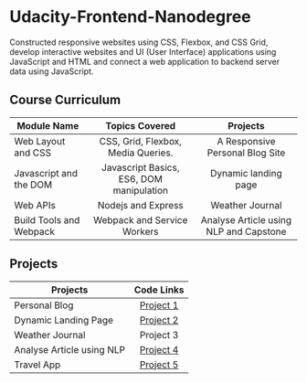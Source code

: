 # Udacity-Frontend-Nanodegree
 Constructed responsive websites using CSS, Flexbox, and CSS Grid, develop interactive websites and UI (User Interface) applications using JavaScript and HTML and connect a web application to backend server data using JavaScript.

## Course Curriculum

|     Module Name        | Topics Covered  |	Projects  |
| ------------- |:-------------:| :-----:|
| Web Layout and CSS | CSS, Grid, Flexbox, Media Queries. | A Responsive Personal Blog Site |
| Javascript and the DOM | Javascript Basics, ES6, DOM manipulation | Dynamic landing page |
| Web APIs | Nodejs and Express | Weather Journal |
| Build Tools and Webpack | Webpack and Service Workers | Analyse Article using NLP and Capstone |

## Projects

|     Projects | Code Links  |
| ------------- |:-------------:|
| Personal Blog | [Project 1](https://github.com/iamrahull/Personal-Blog) |
| Dynamic Landing Page | [Project 2](https://github.com/iamrahull/Dynamic-Landing-Page)  |
| Weather Journal | Project 3  |
| Analyse Article using NLP | [Project 4](https://github.com/iamrahull/Article-Analysis-Website)  |
| Travel App | [Project 5](https://github.com/iamrahull/Travel-App)  |
